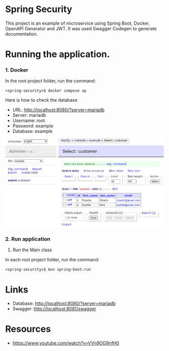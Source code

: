 # Spring Security

This project is an example of microservice using Spring Boot, Docker, OpenAPI Generator and JWT. It was used Swagger Codegen to generate documentation.

# Running the application.

### 1. Docker

In the root project folder, run the command:

```shell
<spring-security>$ docker compose up
```

Here is how to check the database

- URL: [http://localhost:8080/?server=mariadb](http://localhost:8080/?server=mariadb)
- Server: mariadb
- Username: root
- Password: example
- Database: example

![Table Customer](files/MariaDB01.png)

### 2. Run application

1. Run the Main class

In each root project folder, run the command:

```shell
<spring-security>$ mvn spring-boot:run
```

# Links

- Database: [http://localhost:8080/?server=mariadb](http://localhost:8080/?server=mariadb)
- Swagger: [http://localhost:8081/swagger](http://localhost:8081/swagger)

# Resources

- https://www.youtube.com/watch?v=VVn9OG9nfH0
